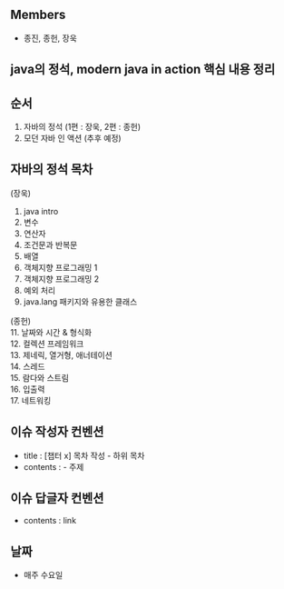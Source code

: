 ## Members 
- 종진, 종헌, 장욱

## java의 정석, modern java in action 핵심 내용 정리


## 순서
1. 자바의 정석 (1편 : 장욱, 2편 : 종헌)
2. 모던 자바 인 액션 (추후 예정)


## 자바의 정석 목차
(장욱)
1. java intro
2. 변수
3. 연산자
4. 조건문과 반복문
5. 배열
6. 객체지향 프로그래밍 1
7. 객체지향 프로그래밍 2
8. 예외 처리
9. java.lang 패키지와 유용한 클래스

(종헌)   
11. 날짜와 시간 & 형식화   
12. 컬렉션 프레임워크   
13. 제네릭, 열거형, 애너테이션   
14. 스레드   
15. 람다와 스트림   
16. 입출력   
17. 네트워킹   


## 이슈 작성자 컨벤션
- title : [챕터 x] 목차 작성 - 하위 목차
- contents : - 주제


## 이슈 답글자 컨벤션
- contents : link

## 날짜
- 매주 수요일
